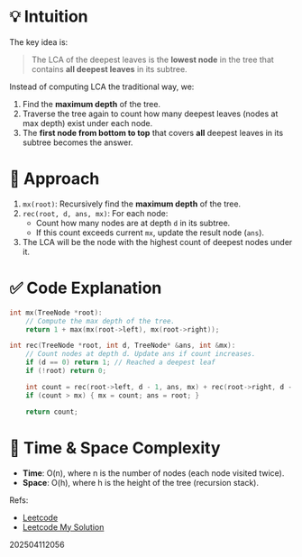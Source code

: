
# 💡 Intuition

The key idea is:

> The LCA of the deepest leaves is the **lowest node** in the tree that contains **all deepest leaves** in its subtree.

Instead of computing LCA the traditional way, we:
1. Find the **maximum depth** of the tree.
2. Traverse the tree again to count how many deepest leaves (nodes at max depth) exist under each node.
3. The **first node from bottom to top** that covers **all** deepest leaves in its subtree becomes the answer.


# 🧠 Approach

1. `mx(root)`: Recursively find the **maximum depth** of the tree.
2. `rec(root, d, ans, mx)`: For each node:
   - Count how many nodes are at depth `d` in its subtree.
   - If this count exceeds current `mx`, update the result node (`ans`).
3. The LCA will be the node with the highest count of deepest nodes under it.


# ✅ Code Explanation

```cpp
int mx(TreeNode *root): 
    // Compute the max depth of the tree.
    return 1 + max(mx(root->left), mx(root->right));

int rec(TreeNode *root, int d, TreeNode* &ans, int &mx): 
    // Count nodes at depth d. Update ans if count increases.
    if (d == 0) return 1; // Reached a deepest leaf
    if (!root) return 0;

    int count = rec(root->left, d - 1, ans, mx) + rec(root->right, d - 1, ans, mx);
    if (count > mx) { mx = count; ans = root; }

    return count;
```


# 🧪 Time & Space Complexity

- **Time**: O(n), where n is the number of nodes (each node visited twice).
- **Space**: O(h), where h is the height of the tree (recursion stack).

Refs: 
- [Leetcode](https://leetcode.com/problems/lowest-common-ancestor-of-deepest-leaves/description)
- [Leetcode My Solution](https://leetcode.com/problems/lowest-common-ancestor-of-deepest-leaves/solutions/6640275/intuitive-approach-leaves-count-explaine-dbq2)


202504112056
